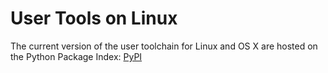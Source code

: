 # User Tools on Linux

The current version of the user toolchain for Linux and OS X are hosted on the Python Package Index: [PyPI](https://pypi.python.org/pypi/owl-tools/0.2.1)